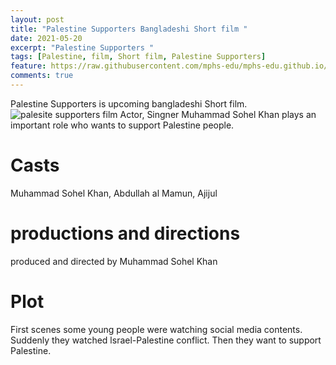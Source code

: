 ```yaml
---
layout: post
title: "Palestine Supporters Bangladeshi Short film "
date: 2021-05-20
excerpt: "Palestine Supporters "
tags: [Palestine, film, Short film, Palestine Supporters]
feature: https://raw.githubusercontent.com/mphs-edu/mphs-edu.github.io/main/assets/img/Image_1621465588.jpg
comments: true
---
```

Palestine Supporters is
 upcoming bangladeshi Short film.
![palesite supporters film](https://raw.githubusercontent.com/mphs-edu/mphs-edu.github.io/main/assets/img/Image_1621465588.jpg)
 Actor, Singner Muhammad Sohel Khan plays an important role who wants to support
Palestine people. 
# Casts
Muhammad Sohel Khan,
Abdullah al Mamun,
Ajijul 
# productions and directions
produced and directed by Muhammad Sohel Khan
# Plot
First scenes some young people were watching social media contents. Suddenly they watched
 lsrael-Palestine conflict. Then they want to support Palestine.


